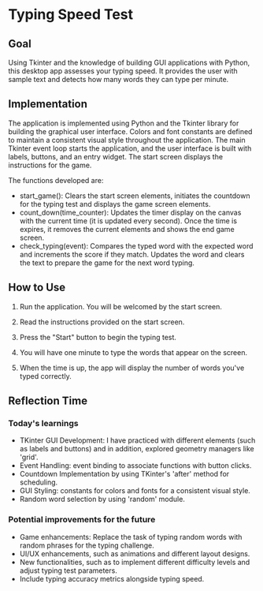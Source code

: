 # Typing Speed Test

## Goal
Using Tkinter and the knowledge of building GUI applications with Python, this desktop app assesses your typing speed. It provides the user with sample text and detects how many words they can type per minute.

## Implementation
The application is implemented using Python and the Tkinter library for building the graphical user interface. Colors and font constants are defined to maintain a consistent visual style throughout the application. The main Tkinter event loop starts the application, and the user interface is built with labels, buttons, and an entry widget. The start screen displays the instructions for the game.

The functions developed are:
- start_game(): Clears the start screen elements, initiates the countdown for the typing test and displays the game screen elements.
- count_down(time_counter): Updates the timer display on the canvas with the current time (it is updated every second). Once the time is expires, it removes the current elements and shows the end game screen.
- check_typing(event): Compares the typed word with the expected word and increments the score if they match. Updates the word and clears the text to prepare the game for the next word typing.


## How to Use
1. Run the application. You will be welcomed by the start screen.

2. Read the instructions provided on the start screen.

3. Press the "Start" button to begin the typing test.

4. You will have one minute to type the words that appear on the screen.

5. When the time is up, the app will display the number of words you've typed correctly.


## Reflection Time

### Today's learnings
- TKinter GUI Development: I have practiced with different elements (such as labels and buttons) and in addition, explored geometry managers like 'grid'.
- Event Handling: event binding to associate functions with button clicks.
- Countdown Implementation by using TKinter's 'after' method for scheduling.
- GUI Styling: constants for colors and fonts for a consistent visual style.
- Random word selection by using 'random' module.

### Potential improvements for the future
- Game enhancements: Replace the task of typing random words with random phrases for the typing challenge.
- UI/UX enhancements, such as animations and different layout designs.
- New functionalities, such as to implement different difficulty levels and adjust typing test parameters.
- Include typing accuracy metrics alongside typing speed.
